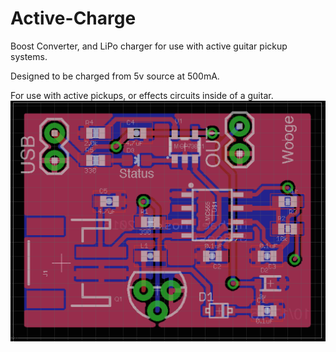 # Active-Charge
Boost Converter, and LiPo charger for use with active guitar pickup systems.

Designed to be charged from 5v source at 500mA.

For use with active pickups, or effects circuits inside of a guitar.
![alt tag](/Documentation/board.png)
